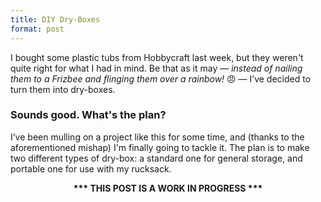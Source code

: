 ```yaml
---
title: DIY Dry-Boxes
format: post
---
```


I bought some plastic tubs from Hobbycraft last week, but they weren't quite right for what I had in mind. Be that as it may — _instead of nailing them to a Frizbee and flinging them over a rainbow!_ 😠 — I’ve decided to turn them into dry-boxes.

### Sounds good. What's the plan? ###

I’ve been mulling on a project like this for some time, and (thanks to the aforementioned mishap) I'm finally going to tackle it. The plan is to make two different types of dry-box: a standard one for general storage, and portable one for use with my rucksack.

<center>
<b>*** THIS POST IS A WORK IN PROGRESS ***</b>
</center>
